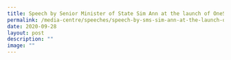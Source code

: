 ```yaml
---
title: Speech by Senior Minister of State Sim Ann at the launch of OneSME
permalink: /media-centre/speeches/speech-by-sms-sim-ann-at-the-launch-of-onesme/
date: 2020-09-28
layout: post
description: ""
image: ""
---
```

